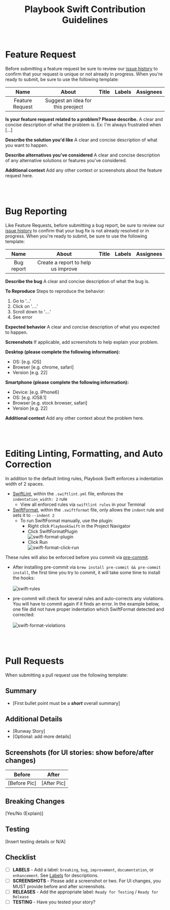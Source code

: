 <h1 align="center">Playbook Swift Contribution Guidelines</h1><br />

# Feature Request
Before submitting a feature request be sure to review our [issue history](https://github.com/powerhome/PlaybookSwift/issues?q=is%3Aissue+) to confirm that your request is unique or not already in progress. 
When you're ready to submit, be sure to use the following template: 

| Name | About  | Title  | Labels | Assignees |
| :---:   | :---: | :---: | :---: | :---: |
|  Feature Request | Suggest an idea for this preoject   |    

**Is your feature request related to a problem? Please describe.**
A clear and concise description of what the problem is. Ex: I'm always frustrated when [...]

**Describe the solution you'd like**
A clear and concise description of what you want to happen.

**Describe alternatives you've considered**
A clear and concise description of any alternative solutions or features you've considered.

**Additional context**
Add any other context or screenshots about the feature request here.

<br />
<br/>

# Bug Reporting
Like Feature Requests, before submitting a bug report, be sure to review our [issue history](https://github.com/powerhome/PlaybookSwift/issues?q=is%3Aissue+) to confirm that your bug fix is not already resolved or in progress.
When you're ready to submit, be sure to use the following template: 

| Name | About  | Title  | Labels | Assignees |
| :---:   | :---: | :---: | :---: | :---: |
|  Bug report | Create a report to help us improve  | 

**Describe the bug**
A clear and concise description of what the bug is.

**To Reproduce**
Steps to reproduce the behavior:
1. Go to '...'
2. Click on '....'
3. Scroll down to '....'
4. See error

**Expected behavior**
A clear and concise description of what you expected to happen.

**Screenshots**
If applicable, add screenshots to help explain your problem.

**Desktop (please complete the following information):**
 - OS: [e.g. iOS]
 - Browser [e.g. chrome, safari]
 - Version [e.g. 22]

**Smartphone (please complete the following information):**
 - Device: [e.g. iPhone6]
 - OS: [e.g. iOS8.1]
 - Browser [e.g. stock browser, safari]
 - Version [e.g. 22]

**Additional context**
Add any other context about the problem here.

<br />
<br />

# Editing Linting, Formatting, and Auto Correction

In addition to the default linting rules, Playbook Swift enforces a indentation width of 2 spaces.

* [SwiftLint](https://github.com/realm/SwiftLint), within the `.swiftlint.yml` file, enforces the `indentation_width: 2` rule
  * View all enforced rules via `swiftlint rules` in your Terminal
* [SwiftFormat](https://github.com/nicklockwood/SwiftFormat), within the `.swiftformat` file, only allows the `indent` rule and sets it to `--indent 2`
  * To run SwiftFormat manually, use the plugin:
    * Right click `PlaybookSwift` in the Project Navigator
    * Click SwiftFormatPlugin
<br />![swift-format-plugin](https://github.com/powerhome/PlaybookSwift/assets/60269827/fa5fdfcc-b430-46f4-b8cd-0b6f1758bbd0)
    * Click Run
<br />![swift-format-click-run](https://github.com/powerhome/PlaybookSwift/assets/60269827/6f55d10a-39a3-43fc-8b66-6134f4186bea)


These rules will also be enforced before you commit via [pre-commit](https://pre-commit.com/).

* After installing pre-commit via `brew install pre-commit && pre-commit install`, the first time you try to commit, it will take some time to install the hooks:
<br /><br />![swift-rules](https://github.com/powerhome/PlaybookSwift/assets/60269827/43860663-900b-4ffc-9636-cc1770343efc)



* pre-commit will check for several rules and auto-corrects any violations. You will have to commit again if it finds an error. In the example below, one file did not have proper indentation which SwiftFormat detected and corrected:
<br /><br />![swift-format-violations](https://github.com/powerhome/PlaybookSwift/assets/60269827/80d86b5b-bfdc-4be5-a10b-1744772f3d99)


<br />
<br />

# Pull Requests

When submitting a pull request use the following template: 
## Summary
- [First bullet point must be a **_short_** overall summary]

## Additional Details
- [Runway Story]
- [Optional: add more details]

## Screenshots (for UI stories: show before/after changes)

| Before                            | After                             |
| --------------------------------- | --------------------------------- |
| [Before Pic]                      | [After Pic]                       |

## Breaking Changes

[Yes/No (Explain)]

## Testing

[Insert testing details or N/A]

## Checklist

- [ ] **LABELS** - Add a label: `breaking`, `bug`, `improvement`, `documentation`, or `enhancement`. See [Labels](https://github.com/powerhome/playbook-apple/labels) for descriptions.
- [ ] **SCREENSHOTS** - Please add a screenshot or two. For UI changes, you MUST provide before and after screenshots.
- [ ] **RELEASES** - Add the appropriate label: `Ready for Testing` / `Ready for Release`
- [ ] **TESTING** - Have you tested your story?
